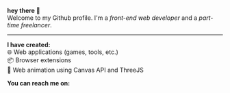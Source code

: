 **hey there :love_you_gesture:<br>**
Welcome to my Github profile. I'm a _front-end web developer_ and a _part-time freelancer_.

<hr />

**I have created:**<br />
:globe_with_meridians: Web applications (games, tools, etc.)<br />
:package: Browser extensions<br />
:diamond_shape_with_a_dot_inside: Web animation using Canvas API and ThreeJS

**You can reach me on:**<br />
